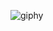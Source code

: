 ![giphy](https://user-images.githubusercontent.com/112970416/234391696-297055fe-dbdb-4935-a648-a6be7a544df5.gif)

